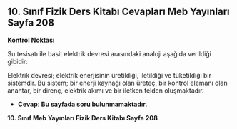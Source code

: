## 10. Sınıf Fizik Ders Kitabı Cevapları Meb Yayınları Sayfa 208

**Kontrol Noktası**

Su tesisatı ile basit elektrik devresi arasındaki analoji aşağıda verildiği gibidir:

Elektrik devresi; elektrik enerjisinin üretildiği, iletildiği ve tüketildiği bir sistemdir. Bu sistem; bir enerji kaynağı olan üreteç, bir kontrol elemanı olan anahtar, bir direnç, elektrik akımı ve bir iletken telden oluşmaktadır.

* **Cevap**: **Bu sayfada soru bulunmamaktadır.**

**10. Sınıf Meb Yayınları Fizik Ders Kitabı Sayfa 208**